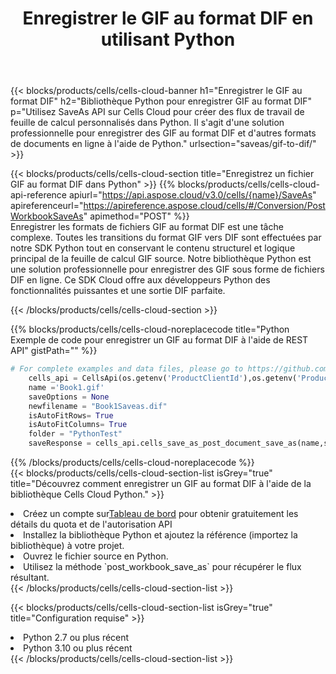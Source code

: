 ﻿---
title:  Enregistrer le GIF au format DIF en utilisant Python
description:  Utilisation du SDK Cloud Aspose.Cells pour Python pour enregistrer le fichier au format GIF au format DIF.
kwords: Excel, Save GIF as DIF, REST, Python
howto: How to save GIF as DIF using Aspose.Cells Cloud Python library.
---
{{< blocks/products/cells/cells-cloud-banner h1="Enregistrer le GIF au format DIF" h2="Bibliothèque Python pour enregistrer GIF au format DIF" p="Utilisez SaveAs API sur Cells Cloud pour créer des flux de travail de feuille de calcul personnalisés dans Python. Il s\'agit d\'une solution professionnelle pour enregistrer des GIF au format DIF et d\'autres formats de documents en ligne à l\'aide de Python." urlsection="saveas/gif-to-dif/" >}}

{{< blocks/products/cells/cells-cloud-section title="Enregistrez un fichier GIF au format DIF dans Python" >}}
{{% blocks/products/cells/cells-cloud-api-reference apiurl="https://api.aspose.cloud/v3.0/cells/{name}/SaveAs" apireferenceurl="https://apireference.aspose.cloud/cells/#/Conversion/PostWorkbookSaveAs" apimethod="POST" %}}
<br/>
Enregistrer les formats de fichiers GIF au format DIF est une tâche complexe. Toutes les transitions du format GIF vers DIF sont effectuées par notre SDK Python tout en conservant le contenu structurel et logique principal de la feuille de calcul GIF source. Notre bibliothèque Python est une solution professionnelle pour enregistrer des GIF sous forme de fichiers DIF en ligne. Ce SDK Cloud offre aux développeurs Python des fonctionnalités puissantes et une sortie DIF parfaite.

{{< /blocks/products/cells/cells-cloud-section >}}

{{% blocks/products/cells/cells-cloud-noreplacecode title="Python Exemple de code pour enregistrer un GIF au format DIF à l\'aide de REST API" gistPath="" %}}
  
```python
# For complete examples and data files, please go to https://github.com/aspose-cells-cloud/aspose-cells-cloud-python/
    cells_api = CellsApi(os.getenv('ProductClientId'),os.getenv('ProductClientSecret'))
    name ='Book1.gif'    
    saveOptions = None
    newfilename = "Book1Saveas.dif"
    isAutoFitRows= True
    isAutoFitColumns= True
    folder = "PythonTest"
    saveResponse = cells_api.cells_save_as_post_document_save_as(name,save_options=saveOptions, newfilename=(folder +'/' + newfilename),folder=folder)
```
  
{{% /blocks/products/cells/cells-cloud-noreplacecode %}}
<br/>
{{< blocks/products/cells/cells-cloud-section-list isGrey="true" title="Découvrez comment enregistrer un GIF au format DIF à l\'aide de la bibliothèque Cells Cloud Python." >}}
<li> Créez un compte sur<a href="https://dashboard.aspose.cloud/">Tableau de bord</a> pour obtenir gratuitement les détails du quota et de l'autorisation API</li>
<li>Installez la bibliothèque Python et ajoutez la référence (importez la bibliothèque) à votre projet.</li>
<li>Ouvrez le fichier source en Python.</li>
<li>Utilisez la méthode `post_workbook_save_as` pour récupérer le flux résultant.</li>
{{< /blocks/products/cells/cells-cloud-section-list >}}

{{< blocks/products/cells/cells-cloud-section-list isGrey="true" title="Configuration requise" >}}
<li>Python 2.7 ou plus récent</li>
<li>Python 3.10 ou plus récent</li>
{{< /blocks/products/cells/cells-cloud-section-list >}}
